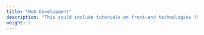 ```yaml
---
title: "Web Development"
description: "This could include tutorials on front-end technologies (HTML, CSS, JavaScript), back-end frameworks (Node.js, Django, Ruby on Rails), databases, and web hosting/deployment."
weight: 2
---
```

